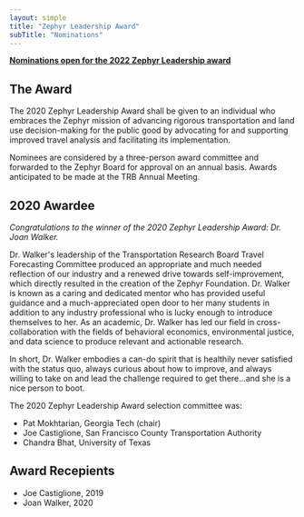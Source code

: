 ```yaml
---
layout: simple
title: "Zephyr Leadership Award"
subTitle: "Nominations"
---
```

**[Nominations open for the 2022 Zephyr Leadership award](https://forms.gle/sZts1huyeqiHkzn88)**

## The Award

The 2020 Zephyr Leadership Award shall be given to an individual who embraces the Zephyr mission of advancing rigorous transportation and land use decision-making for the public good by advocating for and supporting improved travel analysis and facilitating its implementation.

Nominees are considered by a three-person award committee and forwarded to the Zephyr Board for approval on an annual basis. Awards anticipated to be made at the TRB Annual Meeting.

## 2020 Awardee

*Congratulations to the winner of the 2020 Zephyr Leadership Award: Dr. Joan Walker.*

Dr. Walker's leadership of the Transportation Research Board Travel Forecasting Committee produced an appropriate and much needed reflection of our industry and a renewed drive towards self-improvement, which directly resulted in the creation of the Zephyr Foundation.  Dr. Walker is known as a caring and dedicated mentor who has provided useful guidance and a much-appreciated open door to her many students in addition to any industry professional who is lucky enough to introduce themselves to her. As an academic, Dr. Walker has led our field in cross-collaboration with the fields of behavioral economics, environmental justice, and data science to produce relevant and actionable research.

In short, Dr. Walker embodies a can-do spirit that is healthily never satisfied with the status quo, always curious about how to improve, and always willing to take on and lead the challenge required to get there...and she is a nice person to boot.  

The 2020 Zephyr Leadership Award selection committee was:  

- Pat Mokhtarian, Georgia Tech (chair)  
- Joe Castiglione, San Francisco County Transportation Authority  
- Chandra Bhat, University of Texas  

## Award Recepients

- Joe Castiglione, 2019
- Joan Walker, 2020
